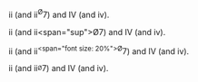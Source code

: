 ii (and ii<sup>&#216;</sup>7) and IV (and iv).

ii (and ii<span="sup">&#216;</span>7) and IV (and iv).

ii (and ii<sup><span="font size: 20%">&#216;</span></sup>7) and IV (and iv).

ii (and ii<sup><sub>&#216;</sub></sup>7) and IV (and iv).
